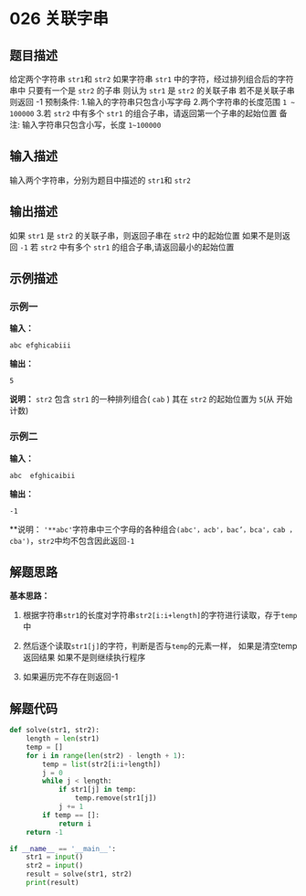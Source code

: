 # 026 关联字串

## 题目描述

给定两个字符串 `str1`和 `str2`
如果字符串 `str1` 中的字符，经过排列组合后的字符串中
只要有一个是 `str2` 的子串
则认为 `str1` 是 `str2` 的关联子串
若不是关联子串则返回 -1
预制条件:
1.输入的字符串只包含小写字母
2.两个字符串的长度范围 `1 ~ 100000`
3.若 `str2` 中有多个 `str1` 的组合子串，请返回第一个子串的起始位置
备注: 输入字符串只包含小写，长度 `1~100000`

## 输入描述

输入两个字符串，分别为题目中描述的 `str1`和 `str2`

## 输出描述

如果 `str1` 是 `str2` 的关联子串，则返回子串在 `str2` 中的起始位置
如果不是则返回 `-1`
若 `str2` 中有多个 `str1` 的组合子串,请返回最小的起始位置

## 示例描述

### 示例一

**输入：**

```Plain Text
abc efghicabiii
```

**输出：**

```Plain Text
5
```

**说明：**
`str2` 包含 `str1` 的一种排列组合( `cab` )
其在 `str2` 的起始位置为 `5`(从 开始计数)

### 示例二

**输入：**

```Plain Text
abc  efghicaibii
```

**输出：**

```Plain Text
-1
```

**说明：
`'**abc'`字符串中三个字母的各种组合`(abc'，acb'，bac’，bca'，cab ，cba')`，`str2`中均不包含因此返回`-1`

## 解题思路

**基本思路：** 

1. 根据字符串`str1`的长度对字符串`str2[i:i+length]`的字符进行读取，存于`temp`中

2. 然后逐个读取`str1[j]`的字符，判断是否与`temp`的元素一样，
如果是清空temp返回结果
如果不是则继续执行程序

3. 如果遍历完不存在则返回-1

## 解题代码

```Python
def solve(str1, str2):
    length = len(str1)
    temp = []
    for i in range(len(str2) - length + 1):
        temp = list(str2[i:i+length])
        j = 0
        while j < length:
            if str1[j] in temp:
                temp.remove(str1[j])
            j += 1
        if temp == []:
            return i
    return -1

if __name__ == '__main__':
    str1 = input()
    str2 = input()
    result = solve(str1, str2)
    print(result) 
```

